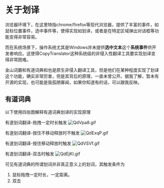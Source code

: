 # 关于划译

浏览器环境下，在这里特指chrome/firefox等现代浏览器，提供了丰富的事件，如鼠标位置事件，选中事件等，使得实现如划译，或者是在特定区域弹出对话框等功能变得非常容易。

而在系统场景下，操作系统尤其是Windows并未提供**选中文本**这个**系统事件**供开发者响应。这使得CopyTranslator这种系统级的非侵入性翻译工具要实现划译变得非常困难。

金山词霸和有道词典和也是原生非侵入翻译工具，但是他们在某种程度实现了划译这个功能，确实非常厉害，但是其背后的原理，一直未曾公开。据我了解，暂未有开源的实现，也可能是我孤陋寡闻，如果你知道有的话，可以跟我反映。


## 有道词典
以下使用四张图解释有道词典划译的实现原理

有道划词翻译-拖拽一定时长触发
![QdVpa8.gif](https://s2.ax1x.com/2019/12/08/QdVpa8.gif)

有道划词翻译-按住不移动释放时不触发
![QdExqP.gif](https://s2.ax1x.com/2019/12/08/QdExqP.gif)

有道划词翻译-按住移动释放时触发
![QdVSVf.gif](https://s2.ax1x.com/2019/12/08/QdVSVf.gif)

有道划词翻译-双击时触发
![QdEjKI.gif](https://s2.ax1x.com/2019/12/08/QdEjKI.gif)

可见有道词典的所谓划词并非真正意义上的划词，其触发条件为

1. 鼠标拖拽一定时长，一定距离。
2. 双击

